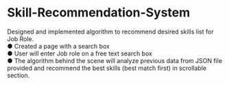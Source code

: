 # Skill-Recommendation-System
Designed and implemented algorithm to recommend desired skills list for Job Role.  
● Created a page with a search box   
● User will enter Job role on a free text search box  
● The algorithm behind the scene will analyze previous data from JSON file provided and recommend the best skills (best match first) in scrollable section.
